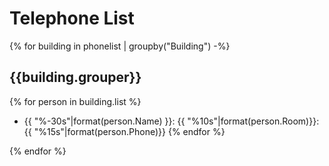 
# Telephone List

{% for building in phonelist | groupby("Building") -%}
  ## **{{building.grouper}}**

  {% for person in building.list %}
  * {{ "%-30s"|format(person.Name) }}: {{ "%10s"|format(person.Room)}}: {{ "%15s"|format(person.Phone)}}
  {% endfor %}

{% endfor %}
